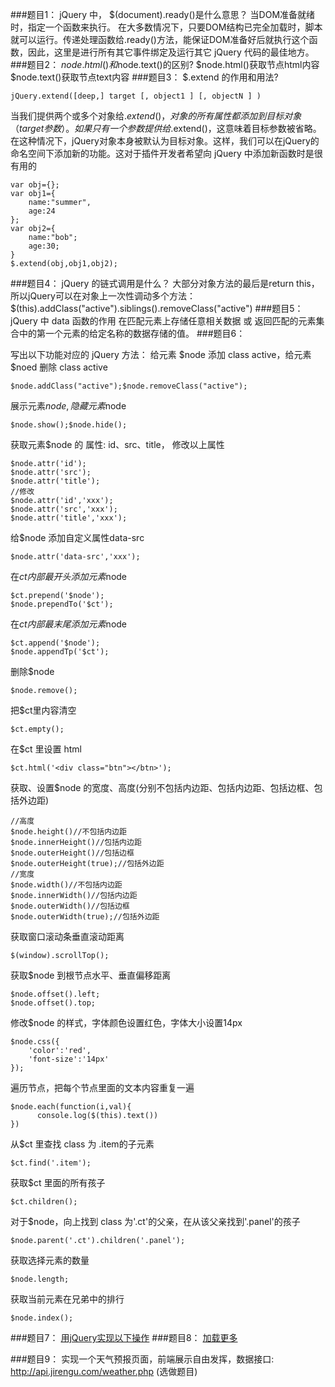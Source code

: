 ###题目1： jQuery 中， $(document).ready()是什么意思？
当DOM准备就绪时，指定一个函数来执行。
在大多数情况下，只要DOM结构已完全加载时，脚本就可以运行。传递处理函数给.ready()方法，能保证DOM准备好后就执行这个函数，因此，这里是进行所有其它事件绑定及运行其它 jQuery 代码的最佳地方。
###题目2： $node.html()和$node.text()的区别?
$node.html()获取节点html内容
$node.text()获取节点text内容
###题目3： $.extend 的作用和用法? 
```
jQuery.extend([deep,] target [, object1 ] [, objectN ] )
```
当我们提供两个或多个对象给$.extend()，对象的所有属性都添加到目标对象（target参数）。
如果只有一个参数提供给$.extend()，这意味着目标参数被省略。在这种情况下，jQuery对象本身被默认为目标对象。这样，我们可以在jQuery的命名空间下添加新的功能。这对于插件开发者希望向 jQuery 中添加新函数时是很有用的
```
var obj={};
var obj1={
    name:"summer",
    age:24
};
var obj2={
    name:"bob";
    age:30;
}
$.extend(obj,obj1,obj2);
```
###题目4： jQuery 的链式调用是什么？
大部分对象方法的最后是return this，所以jQuery可以在对象上一次性调动多个方法：
$(this).addClass("active").siblings().removeClass("active")
###题目5： jQuery 中 data 函数的作用
在匹配元素上存储任意相关数据 或 返回匹配的元素集合中的第一个元素的给定名称的数据存储的值。
###题目6：

写出以下功能对应的 jQuery 方法：
给元素 $node 添加 class active，给元素 $noed 删除 class active
```
$node.addClass("active");$node.removeClass("active");
```
展示元素$node, 隐藏元素$node
```
$node.show();$node.hide();
```
获取元素$node 的 属性: id、src、title， 修改以上属性
```
$node.attr('id');
$node.attr('src');
$node.attr('title');
//修改
$node.attr('id','xxx');
$node.attr('src','xxx');
$node.attr('title','xxx');
```
给$node 添加自定义属性data-src
```
$node.attr('data-src','xxx');
```
在$ct 内部最开头添加元素$node
```
$ct.prepend('$node');
$node.prependTo('$ct');
```
在$ct 内部最末尾添加元素$node
```
$ct.append('$node');
$node.appendTp('$ct');
```
删除$node
```
$node.remove();
```
把$ct里内容清空
```
$ct.empty();
```
在$ct 里设置 html <div class="btn"></div>
```
$ct.html('<div class="btn"></btn>');
```
获取、设置$node 的宽度、高度(分别不包括内边距、包括内边距、包括边框、包括外边距)
```
//高度
$node.height()//不包括内边距
$node.innerHeight()//包括内边距
$node.outerHeight()//包括边框
$node.outerHeight(true);//包括外边距
//宽度
$node.width()//不包括内边距
$node.innerWidth()//包括内边距
$node.outerWidth()//包括边框
$node.outerWidth(true);//包括外边距
```
获取窗口滚动条垂直滚动距离
```
$(window).scrollTop();
```
获取$node 到根节点水平、垂直偏移距离
```
$node.offset().left;
$node.offset().top;
```
修改$node 的样式，字体颜色设置红色，字体大小设置14px
```
$node.css({
    'color':'red',
    'font-size':'14px'
});
```
遍历节点，把每个节点里面的文本内容重复一遍
```
$node.each(function(i,val){
      console.log($(this).text())
})
```
从$ct 里查找 class 为 .item的子元素
```
$ct.find('.item');
```
获取$ct 里面的所有孩子
```
$ct.children();
```
对于$node，向上找到 class 为'.ct'的父亲，在从该父亲找到'.panel'的孩子
```
$node.parent('.ct').children('.panel');
```
获取选择元素的数量
```
$node.length;
```
获取当前元素在兄弟中的排行
```
$node.index();
```
###题目7：
[用jQuery实现以下操作](http://js.jirengu.com/mecerozeko/1/edit)
###题目8：
[加载更多](https://github.com/wpsumsun/git-test2/tree/master/jqajax)

###题目9： 实现一个天气预报页面，前端展示自由发挥，数据接口: http://api.jirengu.com/weather.php (选做题目)